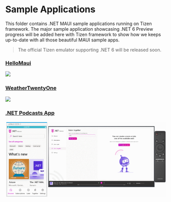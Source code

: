 # Sample Applications

This folder contains .NET MAUI sample applications running on Tizen framework.
The major sample application showcasing .NET 6 Preview progress will be added here with Tizen framework to show how we keeps up-to-date with all those beautiful MAUI sample apps.

> The official Tizen emulator supporting .NET 6 will be released soon.

### [HelloMaui](https://github.com/Samsung/Tizen.NET/tree/main/samples/HelloMaui)
 <img width="640" src="https://github.com/Samsung/Tizen.NET/blob/92b63e41e05604a2ee99d842226ca671d14e721f/assets/samples-hellomaui.gif" />

### [WeatherTwentyOne](https://github.com/Samsung/Tizen.NET/tree/main/samples/WeatherTwentyOne)
 <img width="640" src="https://github.com/Samsung/Tizen.NET/blob/92b63e41e05604a2ee99d842226ca671d14e721f/assets/samples-weatherapp.gif" />

### [.NET Podcasts App](https://github.com/Samsung/Tizen.NET/tree/main/samples/dotnet-podcasts)
 <img width="640" src="https://github.com/JoonghyunCho/assets/blob/f92d182540b164ed6f42eae6fca73263d46eb463/screenshots/podcasts_mobile_tv.gif" />